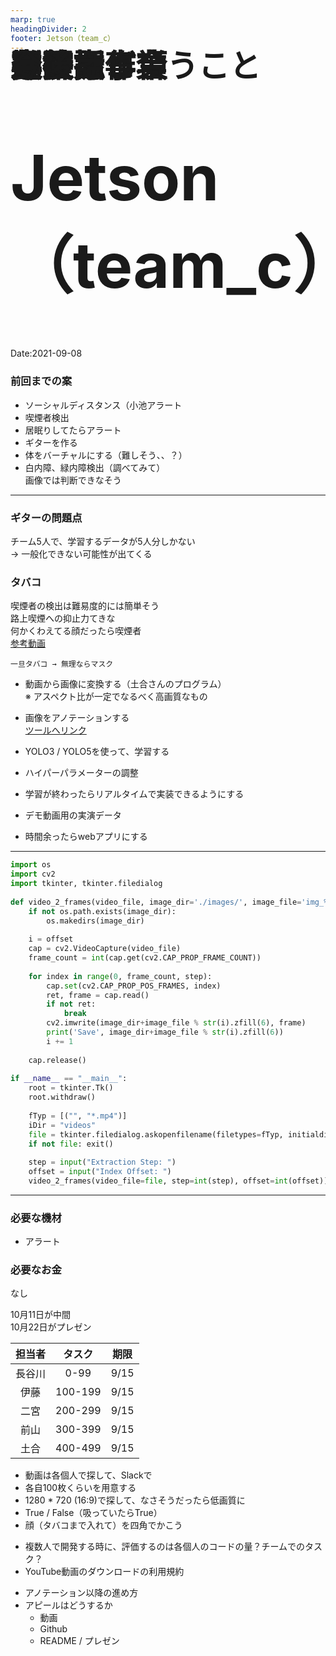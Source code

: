 ```yaml
---
marp: true
headingDivider: 2
footer: Jetson（team_c）
---
```


# Jetson（team_c）
Date:2021-09-08

<!-- _class: title -->

## 案決め  

### 前回までの案
- ソーシャルディスタンス（小池アラート
- 喫煙者検出
- 居眠りしてたらアラート
- ギターを作る
- 体をバーチャルにする（難しそう、、？）
- 白内障、緑内障検出（調べてみて）  
画像では判断できなそう  

***

### ギターの問題点
チーム5人で、学習するデータが5人分しかない  
→ 一般化できない可能性が出てくる  

### タバコ
喫煙者の検出は難易度的には簡単そう  
路上喫煙への抑止力てきな  
何かくわえてる顔だったら喫煙者  
[参考動画](https://www.youtube.com/watch?v=ov1Osh7zjss)  

## 方針

`一旦タバコ → 無理ならマスク`  

## 必要な作業

- 動画から画像に変換する（土合さんのプログラム）  
※ アスペクト比が一定でなるべく高画質なもの  

- 画像をアノテーションする  
[ツールへリンク](https://github.com/tzutalin/labelImg)  

- YOLO3 / YOLO5を使って、学習する  

- ハイパーパラメーターの調整  

- 学習が終わったらリアルタイムで実装できるようにする  

- デモ動画用の実演データ  

- 時間余ったらwebアプリにする  

***

```python
import os
import cv2
import tkinter, tkinter.filedialog
​
def video_2_frames(video_file, image_dir='./images/', image_file='img_%s.jpg', step=1, offset=0):
    if not os.path.exists(image_dir):
        os.makedirs(image_dir)
​
    i = offset
    cap = cv2.VideoCapture(video_file)
    frame_count = int(cap.get(cv2.CAP_PROP_FRAME_COUNT))
​
    for index in range(0, frame_count, step):
        cap.set(cv2.CAP_PROP_POS_FRAMES, index)
        ret, frame = cap.read()
        if not ret:
            break
        cv2.imwrite(image_dir+image_file % str(i).zfill(6), frame)
        print('Save', image_dir+image_file % str(i).zfill(6))
        i += 1
​
    cap.release()
​
if __name__ == "__main__":
    root = tkinter.Tk()
    root.withdraw()
​
    fTyp = [("", "*.mp4")]
    iDir = "videos"
    file = tkinter.filedialog.askopenfilename(filetypes=fTyp, initialdir=iDir)
    if not file: exit()
​
    step = input("Extraction Step: ")
    offset = input("Index Offset: ")
    video_2_frames(video_file=file, step=int(step), offset=int(offset))
```


***

### 必要な機材

- アラート  

### 必要なお金

なし


## 期限など

10月11日が中間  
10月22日がプレゼン  

## 割り振り

| 担当者 | タスク     | 期限   |
| :-: | :-----: | :--: |
| 長谷川 | 0-99    | 9/15 |
| 伊藤  | 100-199 | 9/15 |
| 二宮  | 200-299 | 9/15 |
| 前山  | 300-399 | 9/15 |
| 土合  | 400-499 | 9/15 |

## 進め方
- 動画は各個人で探して、Slackで
- 各自100枚くらいを用意する  
- 1280 * 720 (16:9)で探して、なさそうだったら低画質に  
- True / False（吸っていたらTrue）  
- 顔（タバコまで入れて）を四角でかこう  

## 要確認事項
- 複数人で開発する時に、評価するのは各個人のコードの量？チームでのタスク？  
- YouTube動画のダウンロードの利用規約  

## 今後話し合うこと
- アノテーション以降の進め方
- アピールはどうするか
	- 動画  
	- Github  
	- README / プレゼン  

<style>


section.title{
	text-align: center;
}

h1 {
	font-size: 100px;
}

h2 {
	position: absolute;
	top: 50px;
	font-size: 50px;
}
</style>